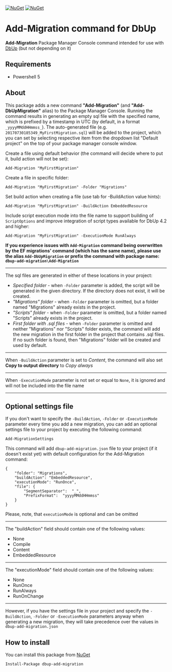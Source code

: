 [![NuGet](https://img.shields.io/nuget/dt/dbup-add-migration.svg)](https://www.nuget.org/packages/dbup-add-migration/)
[![NuGet](https://img.shields.io/nuget/v/dbup-add-migration.svg)](https://www.nuget.org/packages/dbup-add-migration/)

# Add-Migration command for DbUp
**Add-Migration** Package Manager Console command intended for use with [DbUp](http://dbup.github.io/) (but not depending on it)

## Requirements

- Powershell 5

## About
This package adds a new command **"Add-Migration"** (and **"Add-DbUpMigration"** alias) to the Package Manager Console. Running the command results in generating an empty sql file with the specified name, which is prefixed by a timestamp in UTC (by default, in a format `_yyyyMMddHHmmss_`). The auto-generated file (e.g. `20170730185349_MyFirstMigration.sql`) will be added to the project, which you can set by selecting respective item from the dropdown list "Default project" on the top of your package manager console window.

Create a file using default behavior (the command will decide where to put it, build action will not be set):

    Add-Migration "MyFirstMigration"

Create a file in specific folder:

    Add-Migration "MyFirstMigration" -Folder "Migrations"    

Set build action when creating a file (use tab for -BuildAction value hints):

    Add-Migration "MyFirstMigration" -BuildAction EmbeddedResource

Include script execution mode into the file name to support building of `ScriptOptions` and improve integration of script types available for DbUp 4.2 and higher:

    Add-Migration "MyFirstMigration" -ExecutionMode RunAlways

**If you experience issues with `Add-Migration` command being overwritten by the EF migrations' command (which has the same name), please use the alias `Add-DbUpMigration` or prefix the command with package name: `dbup-add-migration\Add-Migration`**

---

The sql files are generated in either of these locations in your project:
- _Specified folder_ - when `-Folder` parameter is added, the script will be generated in the given directory. If the directory does not exist, it will be created.
- _"Migrations" folder_ - when `-Folder` parameter is omitted, but a folder named "Migrations" already exists in the project.
- _"Scripts" folder_ - when `-Folder` parameter is omitted, but a folder named "Scripts" already exists in the project.
- _First folder with .sql files_ - when `-Folder` parameter is omitted and neither "Migrations" nor "Scripts" folder exists, the command will add the new migration in the first folder in the project that contains .sql files. If no such folder is found, then "Migrations" folder will be created and used by default.

---

When `-BuildAction` parameter is set to _Content_, the command will also set **Copy to output directory** to _Copy always_

---

When `-ExecutionMode` parameter is not set or equal to `None`, it is ignored and will not be included into the file name

---

## Optional settings file
If you don't want to specify the `-BuildAction`, `-Folder` or `-ExecutionMode` parameter every time you add a new migration, you can add an optional settings file to your project by executing the following command:

    Add-MigrationSettings

This command will add `dbup-add-migration.json` file to your project (if it doesn't exist yet) with default configuration for the Add-Migration command:

```
{
    "folder": "Migrations",
    "buildAction": "EmbeddedResource",
    "executionMode": "RunOnce",
    "file": {
        "SegmentSeparator":  "_",
        "PrefixFormat":  "yyyyMMddHHmmss"
    }
}
```

Please, note, that `executionMode` is optional and can be omitted

---
The "buildAction" field should contain one of the following values:

- None
- Compile
- Content
- EmbeddedResource
---

The "executionMode" field should contain one of the following values:

- None
- RunOnce
- RunAlways
- RunOnChange
---

However, if you have the settings file in your project and specify the `-BuildAction`, `-Folder` or `-ExecutionMode` parameters anyway when generating a new migration, they will take precedence over the values in `dbup-add-migration.json`

## How to install
You can install this package from [NuGet](https://www.nuget.org/packages/dbup-add-migration/)
    
    Install-Package dbup-add-migration
